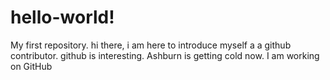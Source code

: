 # hello-world!
My first repository.
hi there, i am here to introduce myself a a github contributor.
github is interesting.
Ashburn is getting cold now.
I am working on GitHub
